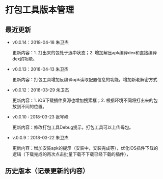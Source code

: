 # 打包工具版本管理

## 最近更新 

-  v0.0.14：2018-04-18  朱卫杰 

   更新内容：1. 打出来的包处于选中状态；2. 增加解压apk编译dex和直接编译dex的功能。

-  v0.0.13：2018-04-13  朱卫杰 

   更新内容：打包工具增加反编译apk读取配置信息的功能，增加新老解密方式

-  v0.0.12：2018-03-29  朱卫杰

   更新内容：1. iOS下载插件资源也增加搜索框；2. 根据环境不同将打出来的包放到不同的位置。

-  v0.0.10 :  2018-03-23  张岑峰

   更新内容：修改打包工具Debug提示，打包工具可以上传母包。

- v.0.0.9：2018-03-22  朱卫杰

  更新内容：增加安装apk的提示（安装中，安装完成等），优化iOS插件下载的逻辑（下载完成的再次点击批量下载不下载已经下载的插件），
 ​

## 历史版本（记录更新的内容）

